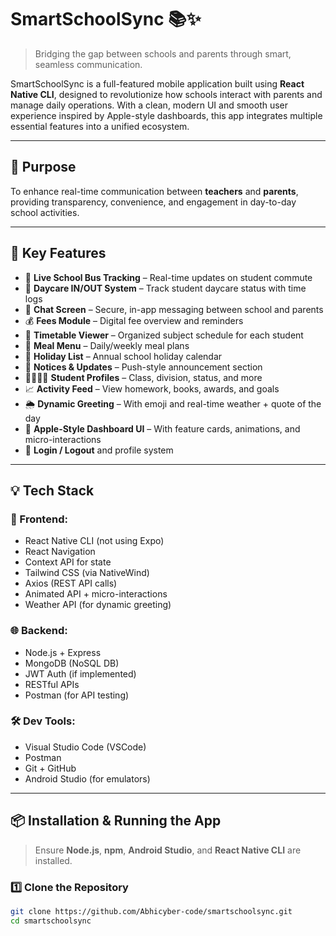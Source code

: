 # SmartSchoolSync 📚✨  
> Bridging the gap between schools and parents through smart, seamless communication.

SmartSchoolSync is a full-featured mobile application built using **React Native CLI**, designed to revolutionize how schools interact with parents and manage daily operations. With a clean, modern UI and smooth user experience inspired by Apple-style dashboards, this app integrates multiple essential features into a unified ecosystem.

---

## 🎯 Purpose

To enhance real-time communication between **teachers** and **parents**, providing transparency, convenience, and engagement in day-to-day school activities.

---

## 🚀 Key Features

- 🚌 **Live School Bus Tracking** – Real-time updates on student commute
- 👶 **Daycare IN/OUT System** – Track student daycare status with time logs
- 💬 **Chat Screen** – Secure, in-app messaging between school and parents
- 💰 **Fees Module** – Digital fee overview and reminders
- 📅 **Timetable Viewer** – Organized subject schedule for each student
- 🍱 **Meal Menu** – Daily/weekly meal plans
- 🎉 **Holiday List** – Annual school holiday calendar
- 🔔 **Notices & Updates** – Push-style announcement section
- 👨‍👩‍👧‍👦 **Student Profiles** – Class, division, status, and more
- 📈 **Activity Feed** – View homework, books, awards, and goals
- 🌦️ **Dynamic Greeting** – With emoji and real-time weather + quote of the day
- 📲 **Apple-Style Dashboard UI** – With feature cards, animations, and micro-interactions
- 🔐 **Login / Logout** and profile system

---

## 💡 Tech Stack

### 📱 Frontend:
- React Native CLI (not using Expo)
- React Navigation
- Context API for state
- Tailwind CSS (via NativeWind)
- Axios (REST API calls)
- Animated API + micro-interactions
- Weather API (for dynamic greeting)

### 🌐 Backend:
- Node.js + Express
- MongoDB (NoSQL DB)
- JWT Auth (if implemented)
- RESTful APIs
- Postman (for API testing)

### 🛠 Dev Tools:
- Visual Studio Code (VSCode)
- Postman
- Git + GitHub
- Android Studio (for emulators)

---

## 📦 Installation & Running the App

> Ensure **Node.js**, **npm**, **Android Studio**, and **React Native CLI** are installed.

### 1️⃣ Clone the Repository

```bash
git clone https://github.com/Abhicyber-code/smartschoolsync.git
cd smartschoolsync
